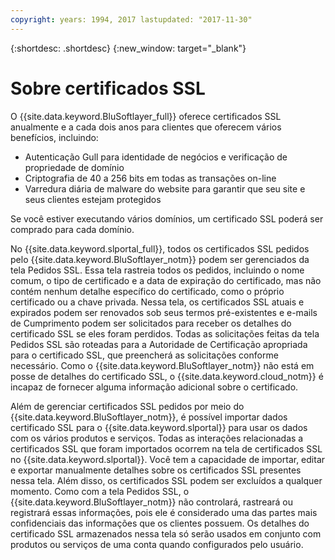 ```yaml
---
copyright: years: 1994, 2017 lastupdated: "2017-11-30"
---
```


{:shortdesc: .shortdesc}
{:new_window: target="_blank"}

# Sobre certificados SSL

O {{site.data.keyword.BluSoftlayer_full}} oferece certificados SSL anualmente e a cada dois anos para clientes que oferecem vários benefícios, incluindo:

* Autenticação Gull para identidade de negócios e verificação de propriedade de domínio
* Criptografia de 40 a 256 bits em todas as transações on-line
* Varredura diária de malware do website para garantir que seu site e seus clientes estejam protegidos

Se você estiver executando vários domínios, um certificado SSL poderá ser comprado para cada domínio.

No {{site.data.keyword.slportal_full}}, todos os certificados SSL pedidos pelo {{site.data.keyword.BluSoftlayer_notm}} podem ser gerenciados da tela Pedidos SSL. Essa tela rastreia todos os pedidos, incluindo o nome comum, o tipo de certificado e a data de expiração do certificado, mas não contém nenhum detalhe específico do certificado, como o próprio certificado ou a chave privada. Nessa tela, os certificados SSL atuais e expirados podem ser renovados sob seus termos pré-existentes e e-mails de Cumprimento podem ser solicitados para receber os detalhes do certificado SSL se eles foram perdidos. Todas as solicitações feitas da tela Pedidos SSL são roteadas para a Autoridade de Certificação apropriada para o certificado SSL, que preencherá as solicitações conforme necessário. Como o {{site.data.keyword.BluSoftlayer_notm}} não está em posse de detalhes do certificado SSL, o {{site.data.keyword.cloud_notm}} é incapaz de fornecer alguma informação adicional sobre o certificado.

Além de gerenciar certificados SSL pedidos por meio do {{site.data.keyword.BluSoftlayer_notm}}, é possível importar dados certificado SSL para o {{site.data.keyword.slportal}} para usar os dados com os vários produtos e serviços. Todas as interações relacionadas a certificados SSL que foram importados ocorrem na tela de certificados SSL no {{site.data.keyword.slportal}}. Você tem a capacidade de importar, editar e exportar manualmente detalhes sobre os certificados SSL presentes nessa tela. Além disso, os certificados SSL podem ser excluídos a qualquer momento. Como com a tela Pedidos SSL, o {{site.data.keyword.BluSoftlayer_notm}} não controlará, rastreará ou registrará essas informações, pois ele é considerado uma das partes mais confidenciais das informações que os clientes possuem. Os detalhes do certificado SSL armazenados nessa tela só serão usados em conjunto com produtos ou serviços de uma conta quando configurados pelo usuário.

